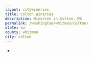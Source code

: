 ```yaml
---
layout: citywineries
title: Colton Wineries
description: Wineries in Colton, WA
permalink: /washington/whitman/colton/
state: wa
county: whitman
city: colton
---
```

-
